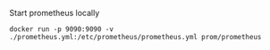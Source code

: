 Start prometheus locally

``docker run -p 9090:9090 -v ./prometheus.yml:/etc/prometheus/prometheus.yml prom/prometheus``